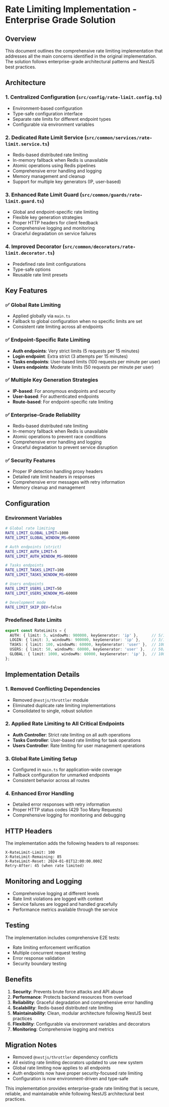 # Rate Limiting Implementation - Enterprise Grade Solution

## Overview

This document outlines the comprehensive rate limiting implementation that addresses all the main concerns identified in the original implementation. The solution follows enterprise-grade architectural patterns and NestJS best practices.

## Architecture

### 1. **Centralized Configuration** (`src/config/rate-limit.config.ts`)
- Environment-based configuration
- Type-safe configuration interface
- Separate rate limits for different endpoint types
- Configurable via environment variables

### 2. **Dedicated Rate Limit Service** (`src/common/services/rate-limit.service.ts`)
- Redis-based distributed rate limiting
- In-memory fallback when Redis is unavailable
- Atomic operations using Redis pipelines
- Comprehensive error handling and logging
- Memory management and cleanup
- Support for multiple key generators (IP, user-based)

### 3. **Enhanced Rate Limit Guard** (`src/common/guards/rate-limit.guard.ts`)
- Global and endpoint-specific rate limiting
- Flexible key generation strategies
- Proper HTTP headers for client feedback
- Comprehensive logging and monitoring
- Graceful degradation on service failures

### 4. **Improved Decorator** (`src/common/decorators/rate-limit.decorator.ts`)
- Predefined rate limit configurations
- Type-safe options
- Reusable rate limit presets

## Key Features

### ✅ **Global Rate Limiting**
- Applied globally via `main.ts`
- Fallback to global configuration when no specific limits are set
- Consistent rate limiting across all endpoints

### ✅ **Endpoint-Specific Rate Limiting**
- **Auth endpoints**: Very strict limits (5 requests per 15 minutes)
- **Login endpoint**: Extra strict (3 attempts per 15 minutes)
- **Tasks endpoints**: User-based limits (100 requests per minute per user)
- **Users endpoints**: Moderate limits (50 requests per minute per user)

### ✅ **Multiple Key Generation Strategies**
- **IP-based**: For anonymous endpoints and security
- **User-based**: For authenticated endpoints
- **Route-based**: For endpoint-specific rate limiting

### ✅ **Enterprise-Grade Reliability**
- Redis-based distributed rate limiting
- In-memory fallback when Redis is unavailable
- Atomic operations to prevent race conditions
- Comprehensive error handling and logging
- Graceful degradation to prevent service disruption

### ✅ **Security Features**
- Proper IP detection handling proxy headers
- Detailed rate limit headers in responses
- Comprehensive error messages with retry information
- Memory cleanup and management

## Configuration

### Environment Variables
```bash
# Global rate limiting
RATE_LIMIT_GLOBAL_LIMIT=1000
RATE_LIMIT_GLOBAL_WINDOW_MS=60000

# Auth endpoints (strict)
RATE_LIMIT_AUTH_LIMIT=5
RATE_LIMIT_AUTH_WINDOW_MS=900000

# Tasks endpoints
RATE_LIMIT_TASKS_LIMIT=100
RATE_LIMIT_TASKS_WINDOW_MS=60000

# Users endpoints
RATE_LIMIT_USERS_LIMIT=50
RATE_LIMIT_USERS_WINDOW_MS=60000

# Development mode
RATE_LIMIT_SKIP_DEV=false
```

### Predefined Rate Limits
```typescript
export const RateLimits = {
  AUTH: { limit: 5, windowMs: 900000, keyGenerator: 'ip' },      // 5/15min
  LOGIN: { limit: 3, windowMs: 900000, keyGenerator: 'ip' },     // 3/15min
  TASKS: { limit: 100, windowMs: 60000, keyGenerator: 'user' },  // 100/min/user
  USERS: { limit: 50, windowMs: 60000, keyGenerator: 'user' },   // 50/min/user
  GLOBAL: { limit: 1000, windowMs: 60000, keyGenerator: 'ip' },  // 1000/min
};
```

## Implementation Details

### 1. **Removed Conflicting Dependencies**
- Removed `@nestjs/throttler` module
- Eliminated duplicate rate limiting implementations
- Consolidated to single, robust solution

### 2. **Applied Rate Limiting to All Critical Endpoints**
- **Auth Controller**: Strict rate limiting on all auth operations
- **Tasks Controller**: User-based rate limiting for task operations
- **Users Controller**: Rate limiting for user management operations

### 3. **Global Rate Limiting Setup**
- Configured in `main.ts` for application-wide coverage
- Fallback configuration for unmarked endpoints
- Consistent behavior across all routes

### 4. **Enhanced Error Handling**
- Detailed error responses with retry information
- Proper HTTP status codes (429 Too Many Requests)
- Comprehensive logging for monitoring and debugging

## HTTP Headers

The implementation adds the following headers to all responses:

```
X-RateLimit-Limit: 100
X-RateLimit-Remaining: 85
X-RateLimit-Reset: 2024-01-01T12:00:00.000Z
Retry-After: 45 (when rate limited)
```

## Monitoring and Logging

- Comprehensive logging at different levels
- Rate limit violations are logged with context
- Service failures are logged and handled gracefully
- Performance metrics available through the service

## Testing

The implementation includes comprehensive E2E tests:
- Rate limiting enforcement verification
- Multiple concurrent request testing
- Error response validation
- Security boundary testing

## Benefits

1. **Security**: Prevents brute force attacks and API abuse
2. **Performance**: Protects backend resources from overload
3. **Reliability**: Graceful degradation and comprehensive error handling
4. **Scalability**: Redis-based distributed rate limiting
5. **Maintainability**: Clean, modular architecture following NestJS best practices
6. **Flexibility**: Configurable via environment variables and decorators
7. **Monitoring**: Comprehensive logging and metrics

## Migration Notes

- Removed `@nestjs/throttler` dependency conflicts
- All existing rate limiting decorators updated to use new system
- Global rate limiting now applies to all endpoints
- Auth endpoints now have proper security-focused rate limiting
- Configuration is now environment-driven and type-safe

This implementation provides enterprise-grade rate limiting that is secure, reliable, and maintainable while following NestJS architectural best practices.
